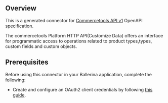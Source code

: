 ## Overview
This is a generated connector for [Commercetools API v1](https://docs.commercetools.com/api/) OpenAPI specification.

The commercetools Platform HTTP API(Customize Data) offers an interface for programmatic access to operations related to product types,types, custom fields and custom objects.

## Prerequisites

Before using this connector in your Ballerina application, complete the following:

* Create and configure an OAuth2 client credentials by following [this guide](https://docs.commercetools.com/api/authorization).